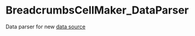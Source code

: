 # BreadcrumbsCellMaker_DataParser

Data parser for new [data source](http://xteam.xbio.top/CellMarker/download.jsp)
